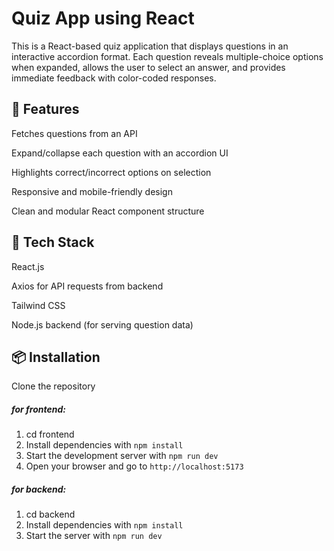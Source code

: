 # Quiz App using React

This is a React-based quiz application that displays questions in an interactive accordion format. Each question reveals multiple-choice options when expanded, allows the user to select an answer, and provides immediate feedback with color-coded responses.

## 🔧 Features
Fetches questions from an API

Expand/collapse each question with an accordion UI

Highlights correct/incorrect options on selection

Responsive and mobile-friendly design

Clean and modular React component structure

## 🚀 Tech Stack
React.js

Axios for API requests from backend

Tailwind CSS

Node.js backend (for serving question data)

## 📦 Installation
Clone the repository
##### for frontend:
1. cd frontend
2. Install dependencies with `npm install`
3. Start the development server with `npm run dev`
4. Open your browser and go to `http://localhost:5173`

##### for backend:
1. cd backend
2. Install dependencies with `npm install`
3. Start the server with `npm run dev`